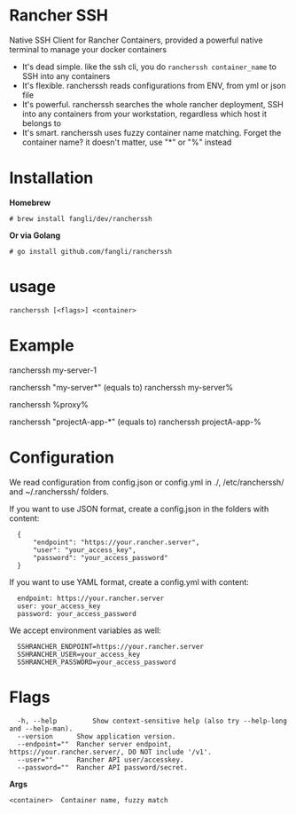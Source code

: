 Rancher SSH
===========

Native SSH Client for Rancher Containers, provided a powerful native terminal to manage your docker containers

  * It's dead simple. like the ssh cli, you do `rancherssh container_name` to SSH into any containers
  * It's flexible. rancherssh reads configurations from ENV, from yml or json file
  * It's powerful. rancherssh searches the whole rancher deployment, SSH into any containers from your workstation, regardless which host it belongs to
  * It's smart. rancherssh uses fuzzy container name matching. Forget the container name? it doesn't matter, use "*" or "%" instead

Installation
============

**Homebrew**

`# brew install fangli/dev/rancherssh`


**Or via Golang**

`# go install github.com/fangli/rancherssh`



usage
=====

`rancherssh [<flags>] <container>`

Example
=======

  rancherssh my-server-1
  
  rancherssh "my-server*"  (equals to) rancherssh my-server%
  
  rancherssh %proxy%
  
  rancherssh "projectA-app-*" (equals to) rancherssh projectA-app-%

Configuration
=============

  We read configuration from config.json or config.yml in ./, /etc/rancherssh/ and ~/.rancherssh/ folders.

  If you want to use JSON format, create a config.json in the folders with content:
  
      {
          "endpoint": "https://your.rancher.server",
          "user": "your_access_key",
          "password": "your_access_password"
      }

  If you want to use YAML format, create a config.yml with content:
  
      endpoint: https://your.rancher.server
      user: your_access_key
      password: your_access_password

  We accept environment variables as well:
  
      SSHRANCHER_ENDPOINT=https://your.rancher.server
      SSHRANCHER_USER=your_access_key
      SSHRANCHER_PASSWORD=your_access_password

Flags
=====

      -h, --help         Show context-sensitive help (also try --help-long and --help-man).
      --version      Show application version.
      --endpoint=""  Rancher server endpoint, https://your.rancher.server/, DO NOT include '/v1'.
      --user=""      Rancher API user/accesskey.
      --password=""  Rancher API password/secret.

**Args**

`<container>  Container name, fuzzy match`
